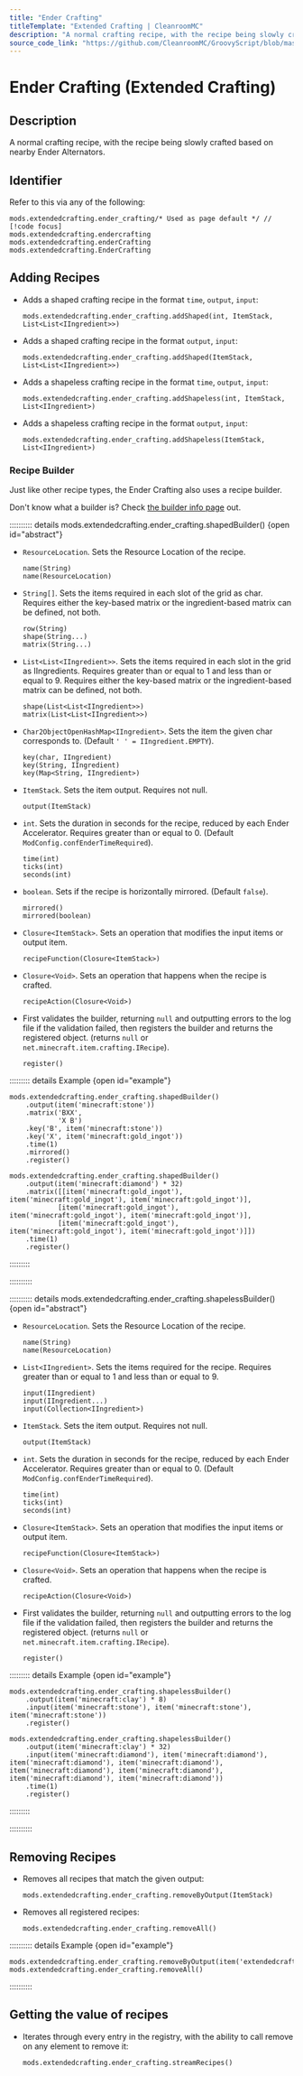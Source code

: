 ```yaml
---
title: "Ender Crafting"
titleTemplate: "Extended Crafting | CleanroomMC"
description: "A normal crafting recipe, with the recipe being slowly crafted based on nearby Ender Alternators."
source_code_link: "https://github.com/CleanroomMC/GroovyScript/blob/master/src/main/java/com/cleanroommc/groovyscript/compat/mods/extendedcrafting/EnderCrafting.java"
---
```


# Ender Crafting (Extended Crafting)

## Description

A normal crafting recipe, with the recipe being slowly crafted based on nearby Ender Alternators.

## Identifier

Refer to this via any of the following:

```groovy:no-line-numbers {1}
mods.extendedcrafting.ender_crafting/* Used as page default */ // [!code focus]
mods.extendedcrafting.endercrafting
mods.extendedcrafting.enderCrafting
mods.extendedcrafting.EnderCrafting
```


## Adding Recipes

- Adds a shaped crafting recipe in the format `time`, `output`, `input`:

    ```groovy:no-line-numbers
    mods.extendedcrafting.ender_crafting.addShaped(int, ItemStack, List<List<IIngredient>>)
    ```

- Adds a shaped crafting recipe in the format `output`, `input`:

    ```groovy:no-line-numbers
    mods.extendedcrafting.ender_crafting.addShaped(ItemStack, List<List<IIngredient>>)
    ```

- Adds a shapeless crafting recipe in the format `time`, `output`, `input`:

    ```groovy:no-line-numbers
    mods.extendedcrafting.ender_crafting.addShapeless(int, ItemStack, List<IIngredient>)
    ```

- Adds a shapeless crafting recipe in the format `output`, `input`:

    ```groovy:no-line-numbers
    mods.extendedcrafting.ender_crafting.addShapeless(ItemStack, List<IIngredient>)
    ```


### Recipe Builder

Just like other recipe types, the Ender Crafting also uses a recipe builder.

Don't know what a builder is? Check [the builder info page](../../introduction/builder.md) out.

:::::::::: details mods.extendedcrafting.ender_crafting.shapedBuilder() {open id="abstract"}
- `ResourceLocation`. Sets the Resource Location of the recipe.

    ```groovy:no-line-numbers
    name(String)
    name(ResourceLocation)
    ```

- `String[]`. Sets the items required in each slot of the grid as char. Requires either the key-based matrix or the ingredient-based matrix can be defined, not both.

    ```groovy:no-line-numbers
    row(String)
    shape(String...)
    matrix(String...)
    ```

- `List<List<IIngredient>>`. Sets the items required in each slot in the grid as IIngredients. Requires greater than or equal to 1 and less than or equal to 9. Requires either the key-based matrix or the ingredient-based matrix can be defined, not both.

    ```groovy:no-line-numbers
    shape(List<List<IIngredient>>)
    matrix(List<List<IIngredient>>)
    ```

- `Char2ObjectOpenHashMap<IIngredient>`. Sets the item the given char corresponds to. (Default `' ' = IIngredient.EMPTY`).

    ```groovy:no-line-numbers
    key(char, IIngredient)
    key(String, IIngredient)
    key(Map<String, IIngredient>)
    ```

- `ItemStack`. Sets the item output. Requires not null.

    ```groovy:no-line-numbers
    output(ItemStack)
    ```

- `int`. Sets the duration in seconds for the recipe, reduced by each Ender Accelerator. Requires greater than or equal to 0. (Default `ModConfig.confEnderTimeRequired`).

    ```groovy:no-line-numbers
    time(int)
    ticks(int)
    seconds(int)
    ```

- `boolean`. Sets if the recipe is horizontally mirrored. (Default `false`).

    ```groovy:no-line-numbers
    mirrored()
    mirrored(boolean)
    ```

- `Closure<ItemStack>`. Sets an operation that modifies the input items or output item.

    ```groovy:no-line-numbers
    recipeFunction(Closure<ItemStack>)
    ```

- `Closure<Void>`. Sets an operation that happens when the recipe is crafted.

    ```groovy:no-line-numbers
    recipeAction(Closure<Void>)
    ```

- First validates the builder, returning `null` and outputting errors to the log file if the validation failed, then registers the builder and returns the registered object. (returns `null` or `net.minecraft.item.crafting.IRecipe`).

    ```groovy:no-line-numbers
    register()
    ```

::::::::: details Example {open id="example"}
```groovy:no-line-numbers
mods.extendedcrafting.ender_crafting.shapedBuilder()
    .output(item('minecraft:stone'))
    .matrix('BXX',
            'X B')
    .key('B', item('minecraft:stone'))
    .key('X', item('minecraft:gold_ingot'))
    .time(1)
    .mirrored()
    .register()

mods.extendedcrafting.ender_crafting.shapedBuilder()
    .output(item('minecraft:diamond') * 32)
    .matrix([[item('minecraft:gold_ingot'), item('minecraft:gold_ingot'), item('minecraft:gold_ingot')],
            [item('minecraft:gold_ingot'), item('minecraft:gold_ingot'), item('minecraft:gold_ingot')],
            [item('minecraft:gold_ingot'), item('minecraft:gold_ingot'), item('minecraft:gold_ingot')]])
    .time(1)
    .register()
```

:::::::::

::::::::::

:::::::::: details mods.extendedcrafting.ender_crafting.shapelessBuilder() {open id="abstract"}
- `ResourceLocation`. Sets the Resource Location of the recipe.

    ```groovy:no-line-numbers
    name(String)
    name(ResourceLocation)
    ```

- `List<IIngredient>`. Sets the items required for the recipe. Requires greater than or equal to 1 and less than or equal to 9.

    ```groovy:no-line-numbers
    input(IIngredient)
    input(IIngredient...)
    input(Collection<IIngredient>)
    ```

- `ItemStack`. Sets the item output. Requires not null.

    ```groovy:no-line-numbers
    output(ItemStack)
    ```

- `int`. Sets the duration in seconds for the recipe, reduced by each Ender Accelerator. Requires greater than or equal to 0. (Default `ModConfig.confEnderTimeRequired`).

    ```groovy:no-line-numbers
    time(int)
    ticks(int)
    seconds(int)
    ```

- `Closure<ItemStack>`. Sets an operation that modifies the input items or output item.

    ```groovy:no-line-numbers
    recipeFunction(Closure<ItemStack>)
    ```

- `Closure<Void>`. Sets an operation that happens when the recipe is crafted.

    ```groovy:no-line-numbers
    recipeAction(Closure<Void>)
    ```

- First validates the builder, returning `null` and outputting errors to the log file if the validation failed, then registers the builder and returns the registered object. (returns `null` or `net.minecraft.item.crafting.IRecipe`).

    ```groovy:no-line-numbers
    register()
    ```

::::::::: details Example {open id="example"}
```groovy:no-line-numbers
mods.extendedcrafting.ender_crafting.shapelessBuilder()
    .output(item('minecraft:clay') * 8)
    .input(item('minecraft:stone'), item('minecraft:stone'), item('minecraft:stone'))
    .register()

mods.extendedcrafting.ender_crafting.shapelessBuilder()
    .output(item('minecraft:clay') * 32)
    .input(item('minecraft:diamond'), item('minecraft:diamond'), item('minecraft:diamond'), item('minecraft:diamond'), item('minecraft:diamond'), item('minecraft:diamond'), item('minecraft:diamond'), item('minecraft:diamond'))
    .time(1)
    .register()
```

:::::::::

::::::::::

## Removing Recipes

- Removes all recipes that match the given output:

    ```groovy:no-line-numbers
    mods.extendedcrafting.ender_crafting.removeByOutput(ItemStack)
    ```

- Removes all registered recipes:

    ```groovy:no-line-numbers
    mods.extendedcrafting.ender_crafting.removeAll()
    ```

:::::::::: details Example {open id="example"}
```groovy:no-line-numbers
mods.extendedcrafting.ender_crafting.removeByOutput(item('extendedcrafting:material:40'))
mods.extendedcrafting.ender_crafting.removeAll()
```

::::::::::

## Getting the value of recipes

- Iterates through every entry in the registry, with the ability to call remove on any element to remove it:

    ```groovy:no-line-numbers
    mods.extendedcrafting.ender_crafting.streamRecipes()
    ```
